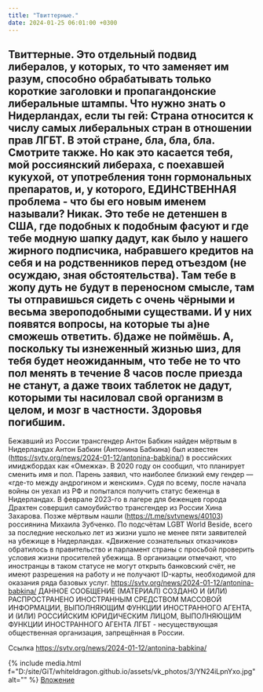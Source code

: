 ```yaml
---
title: "Твиттерные."
date: 2024-01-25 06:01:00 +0300
---
```


Твиттерные.
Это отдельный подвид либералов, у которых, то что заменяет им разум, способно обрабатывать только короткие заголовки и пропагандонские либеральные штампы.
Что нужно знать о Нидерландах, если ты гей:
Страна относится к числу самых либеральных стран в отношении прав ЛГБТ. В этой стране, бла, бла, бла. Смотрите также.
Но как это касается тебя, мой россиянский либераха, с поехавшей кукухой, от употребления тонн гормональных препаратов, и, у которого, ЕДИНСТВЕННАЯ проблема - что бы его новым именем называли?
Никак.
Это тебе не детеншен в США, где подобных к подобным фасуют и где тебе модную шапку дадут, как было у нашего жирного подписчика, набравшего кредитов на себя и на родственников перед отъездом (не осуждаю, зная обстоятельства).
Там тебе в жопу дуть не будут в переносном смысле, там ты отправишься сидеть с очень чёрными и весьма звероподобными существами. И у них появятся вопросы, на которые ты а)не сможешь ответить. б)даже не поймёшь.
А, поскольку ты изнеженный жизнью шиз, для тебя будет неожиданным, что тебе не то что пол менять в течение 8 часов после приезда не станут, а даже твоих таблеток не дадут, которыми ты насиловал свой организм в целом, и мозг в частности.
Здоровья погибшим.
-----------
Бежавший из России трансгендер Антон Бабкин найден мёртвым в Нидерландах
Антон Бабкин (Антонина Бабкина) был известен (https://svtv.org/news/2024-01-12/antonina-babkina/) в российских имиджбордах как «Омежка». В 2020 году он сообщил, что планирует сменить имя и пол. Парень заявил, что наиболее близкий ему гендер — «где-то между андрогином и женским». Судя по всему, после начала войны он уехал из РФ и попытался получить статус беженца в Нидерландах.
В феврале 2023-го в лагере для беженцев города Драхтен совершил самоубийство трансгендер из России Хина Захарова. Позже мёртвым нашли (https://t.me/svtvnews/40103) россиянина Михаила Зубченко. По подсчётам LGBT World Beside, всего за последние несколько лет из жизни ушло не менее пяти заявителей на убежище в Нидерландах.
«Движение сознательных отказчиков» обратилось в правительство и парламент страны с просьбой проверить условия жизни просителей убежища. В организации отмечают, что иностранцы в таком статусе не могут открыть банковский счёт, не имеют разрешения на работу и не получают ID-карты, необходимой для оказания ряда базовых услуг.
https://svtv.org/news/2024-01-12/antonina-babkina/
ДАННОЕ СООБЩЕНИЕ (МАТЕРИАЛ) СОЗДАНО И (ИЛИ) РАСПРОСТРАНЕНО ИНОСТРАННЫМ СРЕДСТВОМ МАССОВОЙ ИНФОРМАЦИИ, ВЫПОЛНЯЮЩИМ ФУНКЦИИ ИНОСТРАННОГО АГЕНТА, И (ИЛИ) РОССИЙСКИМ ЮРИДИЧЕСКИМ ЛИЦОМ, ВЫПОЛНЯЮЩИМ ФУНКЦИИ ИНОСТРАННОГО АГЕНТА
ЛГБТ - несуществующая общественная организация, запрещённая в России.

Ссылка
https://svtv.org/news/2024-01-12/antonina-babkina/

{% include media.html f="D:/site/GiT/whiteldragon.github.io/assets/vk_photos/3/YN24iLpnYxo.jpg" alt="" %}
[Вложение](https://svtv.org/news/2024-01-12/antonina-babkina/)
